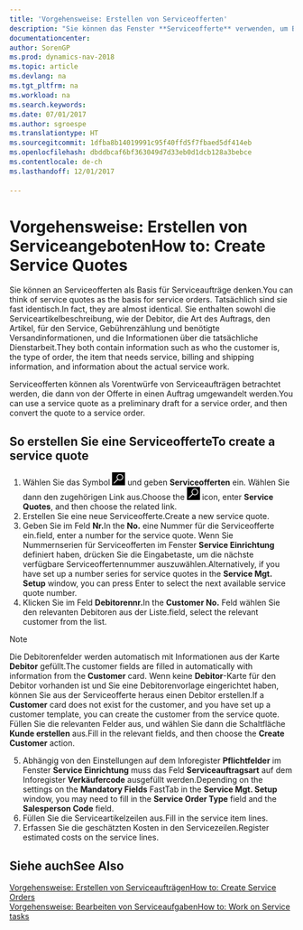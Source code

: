 ```yaml
---
title: 'Vorgehensweise: Erstellen von Serviceofferten'
description: "Sie können das Fenster **Serviceofferte** verwenden, um Belege zu erstellen, in die Sie Informationen über den Service (Reparatur und Wartung) von Serviceartikeln auf Kundenanfrage eingeben. Serviceofferten können als Vorentwürfe von Serviceaufträgen betrachtet werden, die dann von der Offerte in einen Auftrag umgewandelt werden."
documentationcenter: 
author: SorenGP
ms.prod: dynamics-nav-2018
ms.topic: article
ms.devlang: na
ms.tgt_pltfrm: na
ms.workload: na
ms.search.keywords: 
ms.date: 07/01/2017
ms.author: sgroespe
ms.translationtype: HT
ms.sourcegitcommit: 1dfba8b14019991c95f40ffd5f7fbaed5df414eb
ms.openlocfilehash: dbddbcaf6bf363049d7d33eb0d1dcb128a3bebce
ms.contentlocale: de-ch
ms.lasthandoff: 12/01/2017

---
```

# <a name="how-to-create-service-quotes"></a><span data-ttu-id="42905-104">Vorgehensweise: Erstellen von Serviceangeboten</span><span class="sxs-lookup"><span data-stu-id="42905-104">How to: Create Service Quotes</span></span>
<span data-ttu-id="42905-105">Sie können an Serviceofferten als Basis für Serviceaufträge denken.</span><span class="sxs-lookup"><span data-stu-id="42905-105">You can think of service quotes as the basis for service orders.</span></span> <span data-ttu-id="42905-106">Tatsächlich sind sie fast identisch.</span><span class="sxs-lookup"><span data-stu-id="42905-106">In fact, they are almost identical.</span></span> <span data-ttu-id="42905-107">Sie enthalten sowohl die Serviceartikelbeschreibung, wie der Debitor, die Art des Auftrags, den Artikel, für den Service, Gebührenzählung und benötigte Versandinformationen, und die Informationen über die tatsächliche Dienstarbeit.</span><span class="sxs-lookup"><span data-stu-id="42905-107">They both contain information such as who the customer is, the type of order, the item that needs service, billing and shipping information, and information about the actual service work.</span></span>
 
<span data-ttu-id="42905-108">Serviceofferten können als Vorentwürfe von Serviceaufträgen betrachtet werden, die dann von der Offerte in einen Auftrag umgewandelt werden.</span><span class="sxs-lookup"><span data-stu-id="42905-108">You can use a service quote as a preliminary draft for a service order, and then convert the quote to a service order.</span></span>  
  
## <a name="to-create-a-service-quote"></a><span data-ttu-id="42905-109">So erstellen Sie eine Serviceofferte</span><span class="sxs-lookup"><span data-stu-id="42905-109">To create a service quote</span></span>  
1. <span data-ttu-id="42905-110">Wählen Sie das Symbol ![Nach Seite oder Bericht suchen](media/ui-search/search_small.png "Nach Seite oder Bericht suchen") und geben **Serviceofferten** ein. Wählen Sie dann den zugehörigen Link aus.</span><span class="sxs-lookup"><span data-stu-id="42905-110">Choose the ![Search for Page or Report](media/ui-search/search_small.png "Search for Page or Report icon") icon, enter **Service Quotes**, and then choose the related link.</span></span>  
2. <span data-ttu-id="42905-111">Erstellen Sie eine neue Serviceofferte.</span><span class="sxs-lookup"><span data-stu-id="42905-111">Create a new service quote.</span></span>  
3. <span data-ttu-id="42905-112">Geben Sie im Feld **Nr.**</span><span class="sxs-lookup"><span data-stu-id="42905-112">In the **No.**</span></span> <span data-ttu-id="42905-113">eine Nummer für die Serviceofferte ein.</span><span class="sxs-lookup"><span data-stu-id="42905-113">field, enter a number for the service quote.</span></span> <span data-ttu-id="42905-114">Wenn Sie Nummernserien für Serviceofferten im Fenster **Service Einrichtung** definiert haben, drücken Sie die Eingabetaste, um die nächste verfügbare Serviceoffertennummer auszuwählen.</span><span class="sxs-lookup"><span data-stu-id="42905-114">Alternatively, if you have set up a number series for service quotes in the **Service Mgt. Setup** window, you can press Enter to select the next available service quote number.</span></span>  
4. <span data-ttu-id="42905-115">Klicken Sie im Feld **Debitorennr.**</span><span class="sxs-lookup"><span data-stu-id="42905-115">In the **Customer No.**</span></span>  <span data-ttu-id="42905-116">Feld wählen Sie den relevanten Debitoren aus der Liste.</span><span class="sxs-lookup"><span data-stu-id="42905-116">field, select the relevant customer from the list.</span></span>  

  > [!Note]  
  >  <span data-ttu-id="42905-117">Die Debitorenfelder werden automatisch mit Informationen aus der Karte **Debitor** gefüllt.</span><span class="sxs-lookup"><span data-stu-id="42905-117">The customer fields are filled in automatically with information from the **Customer** card.</span></span> <span data-ttu-id="42905-118">Wenn keine **Debitor**-Karte für den Debitor vorhanden ist und Sie eine Debitorenvorlage eingerichtet haben, können Sie aus der Serviceofferte heraus einen Debitor erstellen.</span><span class="sxs-lookup"><span data-stu-id="42905-118">If a **Customer** card does not exist for the customer, and you have set up a customer template, you can create the customer from the service quote.</span></span> <span data-ttu-id="42905-119">Füllen Sie die relevanten Felder aus, und wählen Sie dann die Schaltfläche **Kunde erstellen** aus.</span><span class="sxs-lookup"><span data-stu-id="42905-119">Fill in the relevant fields, and then choose the **Create Customer** action.</span></span>  
  
5. <span data-ttu-id="42905-120">Abhängig von den Einstellungen auf dem Inforegister **Pflichtfelder** im Fenster  **Service Einrichtung** muss das Feld **Serviceauftragsart** auf dem Inforegister **Verkäufercode** ausgefüllt werden.</span><span class="sxs-lookup"><span data-stu-id="42905-120">Depending on the settings on the **Mandatory Fields** FastTab in the **Service Mgt. Setup** window, you may need to fill in the **Service Order Type** field and the **Salesperson Code** field.</span></span>  
6. <span data-ttu-id="42905-121">Füllen Sie die Serviceartikelzeilen aus.</span><span class="sxs-lookup"><span data-stu-id="42905-121">Fill in the service item lines.</span></span>  
7. <span data-ttu-id="42905-122">Erfassen Sie die geschätzten Kosten in den Servicezeilen.</span><span class="sxs-lookup"><span data-stu-id="42905-122">Register estimated costs on the service lines.</span></span>  
  
## <a name="see-also"></a><span data-ttu-id="42905-123">Siehe auch</span><span class="sxs-lookup"><span data-stu-id="42905-123">See Also</span></span>  
[<span data-ttu-id="42905-124">Vorgehensweise: Erstellen von Serviceaufträgen</span><span class="sxs-lookup"><span data-stu-id="42905-124">How to: Create Service Orders</span></span>](service-how-to-create-service-orders.md)  
[<span data-ttu-id="42905-125">Vorgehensweise: Bearbeiten von Serviceaufgaben</span><span class="sxs-lookup"><span data-stu-id="42905-125">How to: Work on Service tasks</span></span>](service-how-to-work-on-service-tasks.md)  

 

